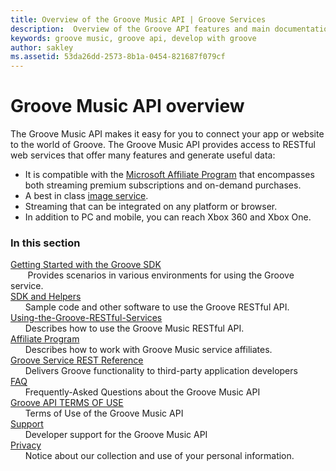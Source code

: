 ```yaml
---
title: Overview of the Groove Music API | Groove Services
description:  Overview of the Groove API features and main documentation.
keywords: groove music, groove api, develop with groove
author: sakley
ms.assetid: 53da26dd-2573-8b1a-0454-821687f079cf
---
```



# Groove Music API overview
The Groove Music API makes it easy for you to connect your app or website to the world of Groove. The Groove Music API provides access to RESTful web services that offer many features and generate useful data:

+ It is compatible with the [Microsoft Affiliate Program](http://www.microsoftaffiliates.com/) that encompasses both streaming premium subscriptions and on-demand purchases.  
+ A best in class [image service](Using-the-Groove-RESTful-Services/Image-Service.md).
+ Streaming that can be integrated on any platform or browser.
+ In addition to PC and mobile, you can reach Xbox 360 and Xbox One.

### In this section
[Getting Started with the Groove SDK](Getting-Started.md)    
&nbsp;&nbsp;&nbsp;&nbsp;&nbsp;&nbsp; Provides scenarios in various environments for using the Groove service.    
[SDK and Helpers](SdK-and-Helpers/SdK-and-Helpers.md)  
&nbsp;&nbsp;&nbsp;&nbsp;&nbsp;&nbsp;Sample code and other software to use the Groove RESTful API.    
[Using-the-Groove-RESTful-Services](Using-the-Groove-RESTful-Services/overview.md)  
&nbsp;&nbsp;&nbsp;&nbsp;&nbsp;&nbsp;Describes how to use the Groove Music RESTful API.    
[Affiliate Program](http://www.microsoftaffiliates.com/)  
&nbsp;&nbsp;&nbsp;&nbsp;&nbsp;&nbsp;Describes how to work with Groove Music service affiliates.    
[Groove Service REST Reference](Groove-service-REST-Reference/overview.md)  
&nbsp;&nbsp;&nbsp;&nbsp;&nbsp;&nbsp;Delivers Groove functionality to third-party application developers    
[FAQ](FAQ.md)  
&nbsp;&nbsp;&nbsp;&nbsp;&nbsp;&nbsp;Frequently-Asked Questions about the Groove Music API    
[Groove API TERMS OF USE](Groove-API-Terms-of-Use.md)  
&nbsp;&nbsp;&nbsp;&nbsp;&nbsp;&nbsp;Terms of Use of the Groove Music API    
[Support](Support.md)  
&nbsp;&nbsp;&nbsp;&nbsp;&nbsp;&nbsp;Developer support for the Groove Music API    
[Privacy](Privacy.md)  
&nbsp;&nbsp;&nbsp;&nbsp;&nbsp;&nbsp;Notice about our collection and use of your personal information.
